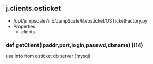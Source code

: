 ## j.clients.osticket

- /opt/jumpscale7/lib/JumpScale/lib/osticket/OSTicketFactory.py
- Properties
    - clients

    

### def getClient(ipaddr,port,login,passwd,dbname) (l14)

use info from osticket db server (mysql)

